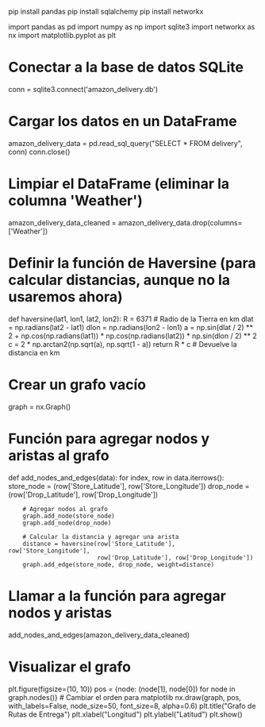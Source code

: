 pip install pandas
pip install sqlalchemy
pip install networkx



import pandas as pd
import numpy as np
import sqlite3
import networkx as nx
import matplotlib.pyplot as plt

# Conectar a la base de datos SQLite
conn = sqlite3.connect('amazon_delivery.db')

# Cargar los datos en un DataFrame
amazon_delivery_data = pd.read_sql_query("SELECT * FROM delivery", conn)
conn.close()

# Limpiar el DataFrame (eliminar la columna 'Weather')
amazon_delivery_data_cleaned = amazon_delivery_data.drop(columns=['Weather'])

# Definir la función de Haversine (para calcular distancias, aunque no la usaremos ahora)
def haversine(lat1, lon1, lat2, lon2):
    R = 6371  # Radio de la Tierra en km
    dlat = np.radians(lat2 - lat1)
    dlon = np.radians(lon2 - lon1)
    a = np.sin(dlat / 2) ** 2 + np.cos(np.radians(lat1)) * np.cos(np.radians(lat2)) * np.sin(dlon / 2) ** 2
    c = 2 * np.arctan2(np.sqrt(a), np.sqrt(1 - a))
    return R * c  # Devuelve la distancia en km

# Crear un grafo vacío
graph = nx.Graph()

# Función para agregar nodos y aristas al grafo
def add_nodes_and_edges(data):
    for index, row in data.iterrows():
        store_node = (row['Store_Latitude'], row['Store_Longitude'])
        drop_node = (row['Drop_Latitude'], row['Drop_Longitude'])
        
        # Agregar nodos al grafo
        graph.add_node(store_node)
        graph.add_node(drop_node)

        # Calcular la distancia y agregar una arista
        distance = haversine(row['Store_Latitude'], row['Store_Longitude'],
                             row['Drop_Latitude'], row['Drop_Longitude'])
        graph.add_edge(store_node, drop_node, weight=distance)

# Llamar a la función para agregar nodos y aristas
add_nodes_and_edges(amazon_delivery_data_cleaned)

# Visualizar el grafo
plt.figure(figsize=(10, 10))
pos = {node: (node[1], node[0]) for node in graph.nodes()}  # Cambiar el orden para matplotlib
nx.draw(graph, pos, with_labels=False, node_size=50, font_size=8, alpha=0.6)
plt.title("Grafo de Rutas de Entrega")
plt.xlabel("Longitud")
plt.ylabel("Latitud")
plt.show()

